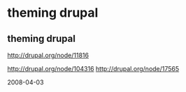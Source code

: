 # theming drupal

## theming drupal

http://drupal.org/node/11816
	


http://drupal.org/node/104316
http://drupal.org/node/17565


2008-04-03